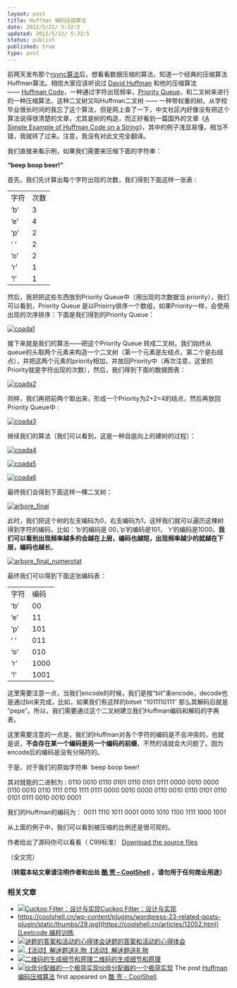 ```yaml
---
layout: post
title: Huffman 编码压缩算法
date: 2012/5/22/ 5:32:5
updated: 2012/5/22/ 5:32:5
status: publish
published: true
type: post
---
```


前两天发布那个[rsync算法](https://coolshell.cn/articles/7425.html "rsync 的核心算法")后，想看看数据压缩的算法，知道一个经典的压缩算法Huffman算法。相信大家应该听说过 [David Huffman](http://en.wikipedia.org/wiki/David_A._Huffman "David Huffman") 和他的压缩算法—— [Huffman Code](http://en.wikipedia.org/wiki/Huffman_coding)，一种通过字符出现频率，[Priority Queue](http://en.wikipedia.org/wiki/Priority_queue)，和二叉树来进行的一种压缩算法，这种二叉树又叫Huffman二叉树 —— 一种带权重的树。从学校毕业很长时间的我忘了这个算法，但是网上查了一下，中文社区内好像没有把这个算法说得很清楚的文章，尤其是树的构造，而正好看到一篇国外的文章《[A Simple Example of Huffman Code on a String](http://en.nerdaholyc.com/huffman-coding-on-a-string/)》，其中的例子浅显易懂，相当不错，我就转了过来。注意，我没有对此文完全翻译。


我们直接来看示例，如果我们需要来压缩下面的字符串：


**“beep boop beer!”**


首先，我们先计算出每个字符出现的次数，我们得到下面这样一张表 :





|  |  |
| --- | --- |
| 字符 | 次数 |
| ‘b’ | 3 |
| ‘e’ | 4 |
| ‘p’ | 2 |
| ‘ ‘ | 2 |
| ‘o’ | 2 |
| ‘r’ | 1 |
| ‘!’ | 1 |


  

然后，我把把这些东西放到Priority Queue中（用出现的次数据当 priority），我们可以看到，Priority Queue 是以Prioirry排序一个数组，如果Priority一样，会使用出现的次序排序：下面是我们得到的Priority Queue：



[![](../wp-content/uploads/2012/05/coada1.png "coada1")](https://coolshell.cn/wp-content/uploads/2012/05/coada1.png)


接下来就是我们的算法——把这个Priority Queue 转成二叉树。我们始终从queue的头取两个元素来构造一个二叉树（第一个元素是左结点，第二个是右结点），并把这两个元素的priority相加，并放回Priority中（再次注意，这里的Priority就是字符出现的次数），然后，我们得到下面的数据图表：


[![](../wp-content/uploads/2012/05/coada2.png "coada2")](https://coolshell.cn/wp-content/uploads/2012/05/coada2.png)


同样，我们再把前两个取出来，形成一个Priority为2+2=4的结点，然后再放回Priority Queue中 :


[![](../wp-content/uploads/2012/05/coada31.png "coada3")](https://coolshell.cn/wp-content/uploads/2012/05/coada31.png)


继续我们的算法（我们可以看到，这是一种自底向上的建树的过程）：


[![](../wp-content/uploads/2012/05/coada4.png "coada4")](https://coolshell.cn/wp-content/uploads/2012/05/coada4.png)


[![](../wp-content/uploads/2012/05/coada5.png "coada5")](https://coolshell.cn/wp-content/uploads/2012/05/coada5.png)


[![](../wp-content/uploads/2012/05/coada61.png "coada6")](https://coolshell.cn/wp-content/uploads/2012/05/coada61.png)


最终我们会得到下面这样一棵二叉树：


[![](../wp-content/uploads/2012/05/arbore_final.png "arbore_final")](https://coolshell.cn/wp-content/uploads/2012/05/arbore_final.png)


此时，我们把这个树的左支编码为0，右支编码为1，这样我们就可以遍历这棵树得到字符的编码，比如：‘b’的编码是 00，’p’的编码是101， ‘r’的编码是1000。**我们可以看到出现频率越多的会越在上层，编码也越短，出现频率越少的就越在下层，编码也越长**。


[![](../wp-content/uploads/2012/05/arbore_final_numerotat.png "arbore_final_numerotat")](https://coolshell.cn/wp-content/uploads/2012/05/arbore_final_numerotat.png)


最终我们可以得到下面这张编码表：





|  |  |
| --- | --- |
| 字符 | 编码 |
| ‘b’ | 00 |
| ‘e’ | 11 |
| ‘p’ | 101 |
| ‘ ‘ | 011 |
| ‘o’ | 010 |
| ‘r’ | 1000 |
| ‘!’ | 1001 |


  

这里需要注意一点，当我们encode的时候，我们是按“bit”来encode，decode也是通过bit来完成，比如，如果我们有这样的bitset “1011110111″ 那么其解码后就是 “pepe”。所以，我们需要通过这个二叉树建立我们Huffman编码和解码的字典表。


这里需要注意的一点是，我们的Huffman对各个字符的编码是不会冲突的，也就是说，**不会存在某一个编码是另一个编码的前缀**，不然的话就会大问题了。因为encode后的编码是没有分隔符的。


于是，对于我们的原始字符串  beep boop beer!


其对就能的二进制为 : 0110 0010 0110 0101 0110 0101 0111 0000 0010 0000 0110 0010 0110 1111 0110 1111 0111 0000 0010 0000 0110 0010 0110 0101 0110 0101 0111 0010 0010 0001


我们的Huffman的编码为： 0011 1110 1011 0001 0010 1010 1100 1111 1000 1001


从上面的例子中，我们可以看到被压缩的比例还是很可观的。


作者给出了源码你可以看看（ C99标准） [Download the source files](http://en.nerdaholyc.com/wp-content/uploads/2012/05/huffman_string.zip)


（全文完）



**（转载本站文章请注明作者和出处 [酷 壳 – CoolShell](https://coolshell.cn/) ，请勿用于任何商业用途）**



### 相关文章

* [![Cuckoo Filter：设计与实现](../wp-content/uploads/2015/08/cuckoo-150x150.jpg)](https://coolshell.cn/articles/17225.html)[Cuckoo Filter：设计与实现](https://coolshell.cn/articles/17225.html)
* [https://coolshell.cn/wp-content/plugins/wordpress-23-related-posts-plugin/static/thumbs/29.jpg](https://coolshell.cn/articles/12052.html)[Leetcode 编程训练](https://coolshell.cn/articles/12052.html)
* [![谜题的答案和活动的心得体会](../wp-content/uploads/2014/08/puzzle-150x150.png)](https://coolshell.cn/articles/11847.html)[谜题的答案和活动的心得体会](https://coolshell.cn/articles/11847.html)
* [![【活动】解迷题送礼物](../wp-content/uploads/2014/08/538efefbgw1eiz9cvx78fj20rm0fmdi8-150x150.jpg)](https://coolshell.cn/articles/11832.html)[【活动】解迷题送礼物](https://coolshell.cn/articles/11832.html)
* [![二维码的生成细节和原理](../wp-content/uploads/2013/10/QR-Code-Overview-150x150.jpeg)](https://coolshell.cn/articles/10590.html)[二维码的生成细节和原理](https://coolshell.cn/articles/10590.html)
* [![伙伴分配器的一个极简实现](../wp-content/uploads/2013/10/buddy-memory-allocation-150x150.jpg)](https://coolshell.cn/articles/10427.html)[伙伴分配器的一个极简实现](https://coolshell.cn/articles/10427.html)
The post [Huffman 编码压缩算法](https://coolshell.cn/articles/7459.html) first appeared on [酷 壳 - CoolShell](https://coolshell.cn).